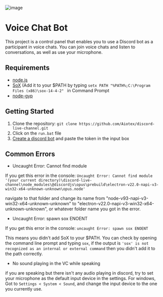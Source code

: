 ![image](https://user-images.githubusercontent.com/79638013/235369233-018b1e8b-f708-4d98-9ccc-a66235e981fd.png)


# Voice Chat Bot
This project is a control panel that enables you to use a Discord bot as a participant in voice chats. You can join voice chats and listen to conversations, as well as use your microphone.

## Requirements
- [node.js](https://nodejs.org/en/download/)
- [SoX](https://sourceforge.net/projects/sox/files/sox/14.4.2/) (Add it to your $PATH by typing `setx PATH "%PATH%;C:\Program Files (x86)\sox-14-4-2"
` in Command Prompt
- [node-gyp](https://github.com/nodejs/node-gyp)

## Getting Started
1. Clone the repository: `git clone https://github.com/Aiotex/discord-live-channel.git`
2. Click on the `run.bat` file
3. [Create a discord bot](https://discordpy.readthedocs.io/en/stable/discord.html) and paste the token in the input box


## Common Errors

- Uncaught Error: Cannot find module

If you get this error in the console: `Uncaught Error: Cannot find module '(your current directory)\discord-live-channel\node_modules\@discordjs\opus\prebuild\electron-v22.0-napi-v3-win32-x64-unknown-unknown\opus.node'`

navigate to that folder and change its name from "node-v93-napi-v3-win32-x64-unknown-unknown" to "electron-v22.0-napi-v3-win32-x64-unknown-unknown", or whatever folder name you got in the error.

- Uncaught Error: spawn sox ENOENT

If you get this error in the console: `uncaught Error: spawn sox ENOENT`

This means you didn't add SoX to your $PATH. You can check by opening the command line prompt and typing `sox`, if the output is `'sox' is not recognized as an internal or external command` then you didn't add it to the path correctly.

- No sound playing in the VC while speaking

if you are speaking but there isn't any audio playing in discord, try to set your microphone as the default input device in the settings. 
For windows, Got to `Settings < System < Sound`, and change the input device to the one you currently use.
